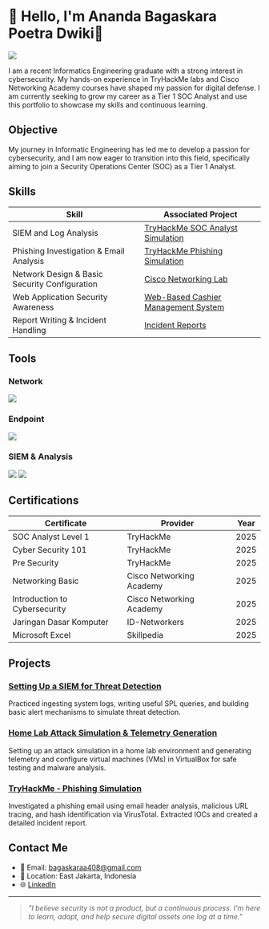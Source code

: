 # 👋 Hello, I'm Ananda Bagaskara Poetra Dwiki👋 

<a href="https://www.linkedin.com/in/ananda-bagaskara-poetra-dwiki-34492b221/">
  <img src="https://img.shields.io/badge/-LinkedIn-0072b1?&style=for-the-badge&logo=linkedin&logoColor=white" />
</a>

I am a recent Informatics Engineering graduate with a strong interest in cybersecurity. My hands-on experience in TryHackMe labs and Cisco Networking Academy courses have shaped my passion for digital defense. I am currently seeking to grow my career as a Tier 1 SOC Analyst and use this portfolio to showcase my skills and continuous learning.

## Objective

My journey in Informatic Engineering has led me to develop a passion for cybersecurity, and I am now eager to transition into this field, specifically aiming to join a Security Operations Center (SOC) as a Tier 1 Analyst.


## Skills

| Skill                                         | Associated Project         |
|-----------------------------------------------|----------------------------|
| SIEM and Log Analysis                         | [TryHackMe SOC Analyst Simulation](./tryhackme-soc-simulation) |
| Phishing Investigation & Email Analysis       | [TryHackMe Phishing Simulation](./tryhackme-phishing-simulation) |
| Network Design & Basic Security Configuration | [Cisco Networking Lab](./networking-lab) |
| Web Application Security Awareness            | [Web-Based Cashier Management System](./cashier-management-system) |
| Report Writing & Incident Handling            | [Incident Reports](./incident-reports) |


## Tools

### Network
<div>
  <img src="https://img.shields.io/badge/-Wireshark-1679A7?&style=for-the-badge&logo=Wireshark&logoColor=white" />
</div>

### Endpoint
<div>
  <img src="https://img.shields.io/badge/-Microsoft_Defender_for_Endpoint-00A4EF?&style=for-the-badge&logo=Microsoft&logoColor=white" />
</div>

### SIEM & Analysis
<div>
  <img src="https://img.shields.io/badge/-Splunk-000000?&style=for-the-badge&logo=Splunk&logoColor=white" />
  <img src="https://img.shields.io/badge/-Elastic-005571?&style=for-the-badge&logo=Elastic&logoColor=white" />
</div>


## Certifications

| Certificate | Provider | Year |
|------------|----------|------|
| SOC Analyst Level 1 | TryHackMe | 2025 |
| Cyber Security 101 | TryHackMe | 2025 |
| Pre Security | TryHackMe | 2025 |
| Networking Basic | Cisco Networking Academy | 2025 |
| Introduction to Cybersecurity | Cisco Networking Academy | 2025 |
| Jaringan Dasar Komputer | ID-Networkers | 2025 |
| Microsoft Excel | Skillpedia | 2025 |


## Projects
### [Setting Up a SIEM for Threat Detection](https://github.com/bagaskarapd/Setting-Up-SIEM)
Practiced ingesting system logs, writing useful SPL queries, and building basic alert mechanisms to simulate threat detection.

### [Home Lab Attack Simulation & Telemetry Generation](./tryhackme-soc-simulation)
Setting up an attack simulation in a home lab environment and generating telemetry and configure virtual machines (VMs) in VirtualBox for safe testing and malware analysis.

### [TryHackMe - Phishing Simulation](./tryhackme-phishing-simulation)
Investigated a phishing email using email header analysis, malicious URL tracing, and hash identification via VirusTotal. Extracted IOCs and created a detailed incident report.




## Contact Me

- 📧 Email: bagaskaraa408@gmail.com  
- 📍 Location: East Jakarta, Indonesia  
- 🌐 [LinkedIn](https://www.linkedin.com/in/ananda-bagaskara-poetra-dwiki-34492b221/)

---

> *"I believe security is not a product, but a continuous process. I'm here to learn, adapt, and help secure digital assets one log at a time."*
